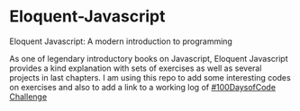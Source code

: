 # Eloquent-Javascript
Eloquent Javascript: A modern introduction to programming

As one of legendary introductory books on Javascript, Eloquent Javascript provides a kind explanation with sets of exercises as well as several projects in last chapters. I am using this repo to add some interesting codes on exercises and also to add a link to a working log of [#100DaysofCode Challenge](https://github.com/Heathercoraje/100-days-of-code)
